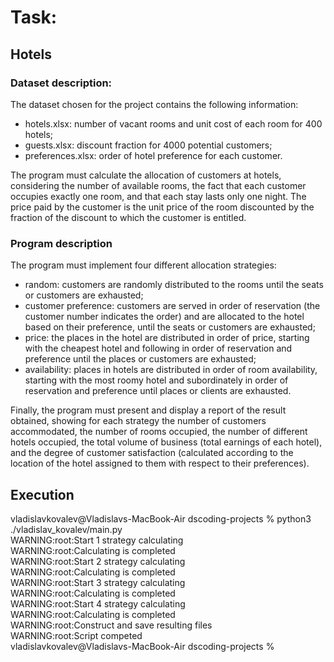 # Task:
## Hotels

### Dataset description: 
The dataset chosen for the project contains the following information:

- hotels.xlsx: number of vacant rooms and unit cost of each room for 400 hotels;
- guests.xlsx: discount fraction for 4000 potential customers;
- preferences.xlsx: order of hotel preference for each customer.

The program must calculate the allocation of customers at hotels, considering the number of available rooms, the fact that each customer occupies exactly one room, and that each stay lasts only one night. The price paid by the customer is the unit price of the room discounted by the fraction of the discount to which the customer is entitled.


### Program description
The program must implement four different allocation strategies:

- random: customers are randomly distributed to the rooms until the seats or customers are exhausted;
- customer preference: customers are served in order of reservation (the customer number indicates the order) and are allocated to the hotel based on their preference, until the seats or customers are exhausted;
- price: the places in the hotel are distributed in order of price, starting with the cheapest hotel and following in order of reservation and preference until the places or customers are exhausted;
- availability: places in hotels are distributed in order of room availability, starting with the most roomy hotel and subordinately in order of reservation and preference until places or clients are exhausted.

Finally, the program must present and display a report of the result obtained, showing for each strategy the number of customers accommodated, the number of rooms occupied, the number of different hotels occupied, the total volume of business (total earnings of each hotel), and the degree of customer satisfaction (calculated according to the location of the hotel assigned to them with respect to their preferences).

## Execution
vladislavkovalev@Vladislavs-MacBook-Air dscoding-projects % python3 ./vladislav_kovalev/main.py \
WARNING:root:Start 1 strategy calculating \
WARNING:root:Calculating is completed \
WARNING:root:Start 2 strategy calculating \
WARNING:root:Calculating is completed \
WARNING:root:Start 3 strategy calculating \
WARNING:root:Calculating is completed \
WARNING:root:Start 4 strategy calculating \
WARNING:root:Calculating is completed \
WARNING:root:Construct and save resulting files \
WARNING:root:Script competed \
vladislavkovalev@Vladislavs-MacBook-Air dscoding-projects % 
